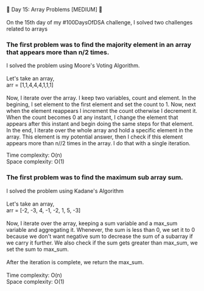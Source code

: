 🎉 Day 15: Array Problems [MEDIUM] 🎉<br><br>
On the 15th day of my #100DaysOfDSA challenge, I solved two challenges related to arrays

### The first problem was to find the majority element in an array that appears more than n/2 times.
I solved the problem using Moore's Voting Algorithm. <br><br>
Let's take an array, <br>
arr = [1,1,4,4,4,1,1,1]<br>
<br>Now, I iterate over the array. I keep two variables, count and element. In the begining, I set element to the first element and set the count to 1. Now, next when the element reappears I increment the count otherwise I decrement it. When the count becomes 0 at any instant, I change the element that appears after this instant and begin doing the same steps for that element. In the end, I iterate over the whole array and hold a specific element in the array. This element is my potential answer, then I check if this element appears more than n//2 times in the array. I do that with a single iteration. 
<br>

Time complexity: O(n)<br>
Space complexity: O(1)

### The first problem was to find the maximum sub array sum.
I solved the problem using Kadane's Algorithm <br><br>
Let's take an array, <br>
arr = [-2, -3, 4, -1, -2, 1, 5, -3]<br><br>
Now, I iterate over the array, keeping a sum variable and a max_sum variable and aggregating it. Whenever, the sum is less than 0, we set it to 0 because we don't want negative sum to decrease the sum of a subarray if we carry it further. We also check if the sum gets greater than max_sum, we set the sum to max_sum.
<br><br>After the iteration is complete, we return the max_sum.
<br><br>
Time complexity: O(n)<br>
Space complexity: O(1)
